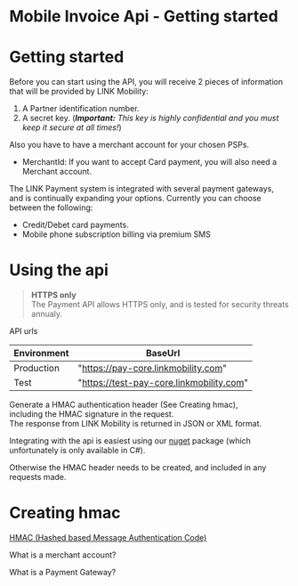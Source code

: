 # Mobile Invoice Api - Getting started

# Getting started

Before you can start using the API, you will receive 2 pieces of information that will be provided by LINK Mobility:

1. A Partner identification number.
2. A secret key. (***Important:*** _This key is highly confidential and you must keep it secure at all times!_) 

Also you have to have a merchant account for your chosen PSPs. 
* MerchantId: If you want to accept Card payment, you will also need a Merchant account.

The LINK Payment system is integrated with several payment gateways, and is continually expanding your options. Currently you can choose between the following:

* Credit/Debet card payments.
* Mobile phone subscription billing via premium SMS

# Using the api
> **HTTPS only**  
The Payment API allows HTTPS only, and is tested for security threats annualy.  

API urls

| Environment | BaseUrl |
| ----------- | ------- |
| Production | "https://pay-core.linkmobility.com" |
| Test | "https://test-pay-core.linkmobility.com" |

Generate a HMAC authentication header (See Creating hmac),  
including the HMAC signature in the request.  
The response from LINK Mobility is returned in JSON or XML format.
  
Integrating with the api is easiest using our [nuget](https://www.nuget.org/packages/LinkMobility.PaymentCore.Sdk/) package (which unfortunately is only available in C#).

Otherwise the HMAC header needs to be created, and included in any requests made.


# Creating hmac
[HMAC (Hashed based Message Authentication Code)](CreatingHmac.md)



What is a merchant account?

What is a Payment Gateway?

